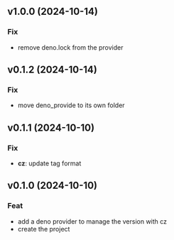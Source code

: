 ## v1.0.0 (2024-10-14)

### Fix

- remove deno.lock from the provider

## v0.1.2 (2024-10-14)

### Fix

- move deno_provide to its own folder

## v0.1.1 (2024-10-10)

### Fix

- **cz**: update tag format

## v0.1.0 (2024-10-10)

### Feat

- add a deno provider to manage the version with cz
- create the project
